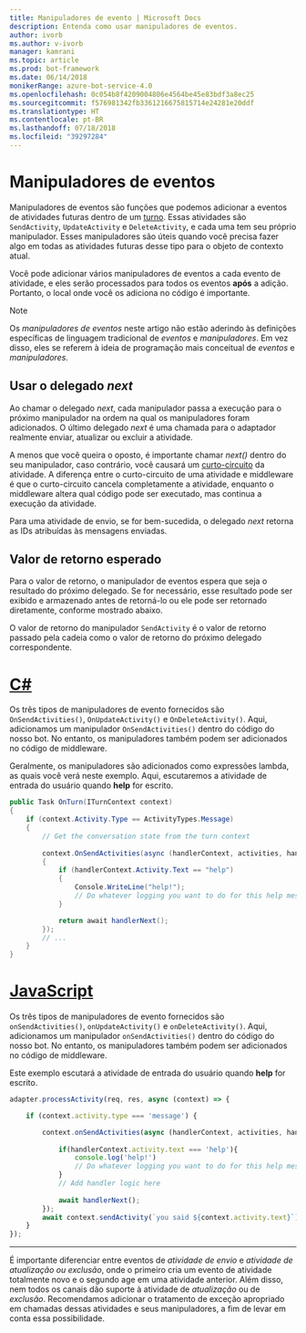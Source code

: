 ```yaml
---
title: Manipuladores de evento | Microsoft Docs
description: Entenda como usar manipuladores de eventos.
author: ivorb
ms.author: v-ivorb
manager: kamrani
ms.topic: article
ms.prod: bot-framework
ms.date: 06/14/2018
monikerRange: azure-bot-service-4.0
ms.openlocfilehash: 0c054b8f4209004806e4564be45e83bdf3a8ec25
ms.sourcegitcommit: f576981342fb3361216675815714e24281e20ddf
ms.translationtype: HT
ms.contentlocale: pt-BR
ms.lasthandoff: 07/18/2018
ms.locfileid: "39297284"
---
```

# <a name="event-handlers"></a>Manipuladores de eventos

Manipuladores de eventos são funções que podemos adicionar a eventos de atividades futuras dentro de um [turno](bot-builder-basics.md#defining-a-turn). Essas atividades são `SendActivity`, `UpdateActivity` e `DeleteActivity`, e cada uma tem seu próprio manipulador. Esses manipuladores são úteis quando você precisa fazer algo em todas as atividades futuras desse tipo para o objeto de contexto atual.

Você pode adicionar vários manipuladores de eventos a cada evento de atividade, e eles serão processados para todos os eventos **após** a adição. Portanto, o local onde você os adiciona no código é importante.

> [!NOTE]
> Os *manipuladores de eventos* neste artigo não estão aderindo às definições específicas de linguagem tradicional de *eventos* e *manipuladores*. Em vez disso, eles se referem à ideia de programação mais conceitual de *eventos* e *manipuladores*.

## <a name="using-the-next-delegate"></a>Usar o delegado *next*

Ao chamar o delegado *next*, cada manipulador passa a execução para o próximo manipulador na ordem na qual os manipuladores foram adicionados. O último delegado *next* é uma chamada para o adaptador realmente enviar, atualizar ou excluir a atividade.

A menos que você queira o oposto, é importante chamar *next()* dentro do seu manipulador, caso contrário, você causará um [curto-circuito](bot-builder-create-middleware.md#short-circuit-routing) da atividade. A diferença entre o curto-circuito de uma atividade e middleware é que o curto-circuito cancela completamente a atividade, enquanto o middleware altera qual código pode ser executado, mas continua a execução da atividade.

Para uma atividade de envio, se for bem-sucedida, o delegado *next* retorna as IDs atribuídas às mensagens enviadas.

## <a name="expected-return-value"></a>Valor de retorno esperado

Para o valor de retorno, o manipulador de eventos espera que seja o resultado do próximo delegado. Se for necessário, esse resultado pode ser exibido e armazenado antes de retorná-lo ou ele pode ser retornado diretamente, conforme mostrado abaixo.

O valor de retorno do manipulador `SendActivity` é o valor de retorno passado pela cadeia como o valor de retorno do próximo delegado correspondente.

# <a name="ctabcseventhandler"></a>[C#](#tab/cseventhandler)

Os três tipos de manipuladores de evento fornecidos são `OnSendActivities()`, `OnUpdateActivity()` e `OnDeleteActivity()`. Aqui, adicionamos um manipulador `OnSendActivities()` dentro do código do nosso bot. No entanto, os manipuladores também podem ser adicionados no código de middleware.

Geralmente, os manipuladores são adicionados como expressões lambda, as quais você verá neste exemplo. Aqui, escutaremos a atividade de entrada do usuário quando **help** for escrito.

```cs
public Task OnTurn(ITurnContext context)
{
    if (context.Activity.Type == ActivityTypes.Message)
    {
        // Get the conversation state from the turn context
        
        context.OnSendActivities(async (handlerContext, activities, handlerNext) =>
        {
            if (handlerContext.Activity.Text == "help")
            {
                Console.WriteLine("help!");
                // Do whatever logging you want to do for this help message
            }

            return await handlerNext();
        });
        // ...
    }
}
```

# <a name="javascripttabjseventhandler"></a>[JavaScript](#tab/jseventhandler)

Os três tipos de manipuladores de evento fornecidos são `onSendActivities()`, `onUpdateActivity()` e `onDeleteActivity()`. Aqui, adicionamos um manipulador `onSendActivities()` dentro do código do nosso bot. No entanto, os manipuladores também podem ser adicionados no código de middleware.

Este exemplo escutará a atividade de entrada do usuário quando **help** for escrito.

```js
adapter.processActivity(req, res, async (context) => {

    if (context.activity.type === 'message') {

        context.onSendActivities(async (handlerContext, activities, handlerNext) => { 
            
            if(handlerContext.activity.text === 'help'){
                console.log('help!')
                // Do whatever logging you want to do for this help message
            }
            // Add handler logic here
        
            await handlerNext(); 
        });
        await context.sendActivity(`you said ${context.activity.text}`);
    }
});
```

---

É importante diferenciar entre eventos de *atividade de envio* e *atividade de atualização ou exclusão*, onde o primeiro cria um evento de atividade totalmente novo e o segundo age em uma atividade anterior. Além disso, nem todos os canais dão suporte à atividade de *atualização* ou de *exclusão*. Recomendamos adicionar o tratamento de exceção apropriado em chamadas dessas atividades e seus manipuladores, a fim de levar em conta essa possibilidade.

